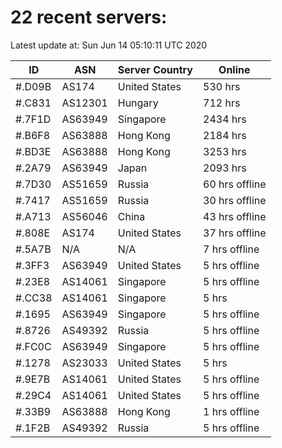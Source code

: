 # 22 recent servers:

Latest update at: Sun Jun 14 05:10:11 UTC 2020

| ID | ASN | Server Country | Online |
| -- | --- | -------------- | ------ |
| #.D09B | AS174 | United States | 530 hrs |
| #.C831 | AS12301 | Hungary | 712 hrs |
| #.7F1D | AS63949 | Singapore | 2434 hrs |
| #.B6F8 | AS63888 | Hong Kong | 2184 hrs |
| #.BD3E | AS63888 | Hong Kong | 3253 hrs |
| #.2A79 | AS63949 | Japan | 2093 hrs |
| #.7D30 | AS51659 | Russia | 60 hrs offline |
| #.7417 | AS51659 | Russia | 30 hrs offline |
| #.A713 | AS56046 | China | 43 hrs offline |
| #.808E | AS174 | United States | 37 hrs offline |
| #.5A7B | N/A | N/A | 7 hrs offline |
| #.3FF3 | AS63949 | United States | 5 hrs offline |
| #.23E8 | AS14061 | Singapore | 5 hrs offline |
| #.CC38 | AS14061 | Singapore | 5 hrs |
| #.1695 | AS63949 | Singapore | 5 hrs offline |
| #.8726 | AS49392 | Russia | 5 hrs offline |
| #.FC0C | AS63949 | Singapore | 5 hrs offline |
| #.1278 | AS23033 | United States | 5 hrs |
| #.9E7B | AS14061 | United States | 5 hrs offline |
| #.29C4 | AS14061 | United States | 5 hrs offline |
| #.33B9 | AS63888 | Hong Kong | 1 hrs offline |
| #.1F2B | AS49392 | Russia | 5 hrs offline |

